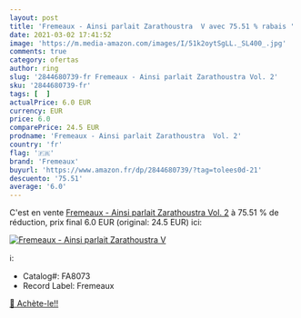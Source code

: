 ```yaml
---
layout: post
title: 'Fremeaux - Ainsi parlait Zarathoustra  V avec 75.51 % rabais '
date: 2021-03-02 17:41:52
image: 'https://m.media-amazon.com/images/I/51k2oytSgLL._SL400_.jpg'
comments: true
category: ofertas
author: ring
slug: '2844680739-fr Fremeaux - Ainsi parlait Zarathoustra Vol. 2'
sku: '2844680739-fr'
tags: [  ]
actualPrice: 6.0 EUR
currency: EUR
price: 6.0
comparePrice: 24.5 EUR
prodname: 'Fremeaux - Ainsi parlait Zarathoustra  Vol. 2'
country: 'fr'
flag: '🇫🇷'
brand: 'Fremeaux'
buyurl: 'https://www.amazon.fr/dp/2844680739/?tag=tolees0d-21'
descuento: '75.51'
average: '6.0'
---
```


C'est en vente [Fremeaux - Ainsi parlait Zarathoustra  Vol. 2](https://www.amazon.fr/dp/2844680739/?tag=tolees0d-21)  à  75.51 % de réduction, prix final  6.0 EUR (original: 24.5 EUR) ici:

[![Fremeaux - Ainsi parlait Zarathoustra  V](https://m.media-amazon.com/images/I/51k2oytSgLL._SL400_.jpg)](https://www.amazon.fr/dp/2844680739/?tag=tolees0d-21)

ℹ️:

- Catalog#: FA8073
- Record Label: Fremeaux

[🛒 Achète-le!!](https://www.amazon.fr/dp/2844680739/?tag=tolees0d-21)
